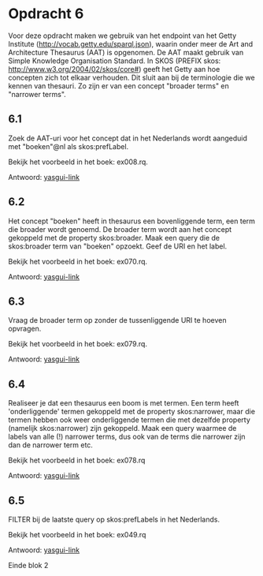 # Opdracht 6
Voor deze opdracht maken we gebruik van het endpoint van het Getty Institute (http://vocab.getty.edu/sparql.json), waarin onder meer de Art and Architecture Thesaurus (AAT) is opgenomen. De AAT maakt gebruik van Simple Knowledge Organisation Standard. In SKOS (PREFIX skos: <http://www.w3.org/2004/02/skos/core#>) geeft het Getty aan hoe concepten zich tot elkaar verhouden. Dit sluit aan bij de terminologie die we kennen van thesauri. Zo zijn er van een concept "broader terms" en "narrower terms".

## 6.1
Zoek de AAT-uri voor het concept dat in het Nederlands wordt aangeduid met "boeken"@nl als skos:prefLabel.

Bekijk het voorbeeld in het boek: ex008.rq.

Antwoord: [yasgui-link](http://yasgui.triply.cc/#query=PREFIX%20skos%3A%20%3Chttp%3A%2F%2Fwww.w3.org%2F2004%2F02%2Fskos%2Fcore%23%3E%0A%0ASELECT%20%3Fconcept%20WHERE%20%7B%0A%20%20%3Fconcept%20skos%3AprefLabel%20%22boeken%22%40nl%20.%0A%7D%20&endpoint=http%3A%2F%2Fvocab.getty.edu%2Fsparql.json&requestMethod=POST&tabTitle=Query%205&headers=%7B%7D&contentTypeConstruct=application%2Fn-triples%2C*%2F*%3Bq%3D0.9&contentTypeSelect=application%2Fsparql-results%2Bjson&outputFormat=table)

## 6.2
Het concept "boeken" heeft in thesaurus een bovenliggende term, een term die broader wordt genoemd. De broader term wordt aan het concept gekoppeld met de property skos:broader. Maak een query die de skos:broader term van "boeken" opzoekt. Geef de URI en het label.

Bekijk het voorbeeld in het boek: ex070.rq.

Antwoord: [yasgui-link](http://yasgui.triply.cc/#query=PREFIX%20skos%3A%20%3Chttp%3A%2F%2Fwww.w3.org%2F2004%2F02%2Fskos%2Fcore%23%3E%0A%0ASELECT%20%3Fbt%20%3Flabel%20WHERE%20%7B%0A%20%20%3Fconcept%20skos%3AprefLabel%20%22boeken%22%40nl%20%3B%0A%20%20%20%20%20%20%20%20%20%20%20skos%3Abroader%20%3Fbt%20.%0A%20%20%3Fbt%20skos%3AprefLabel%20%3Flabel%20.%0A%7D%20&endpoint=http%3A%2F%2Fvocab.getty.edu%2Fsparql.json&requestMethod=POST&tabTitle=Query%205&headers=%7B%7D&contentTypeConstruct=application%2Fn-triples%2C*%2F*%3Bq%3D0.9&contentTypeSelect=application%2Fsparql-results%2Bjson%2C*%2F*%3Bq%3D0.9&outputFormat=table)

## 6.3
Vraag de broader term op zonder de tussenliggende URI te hoeven opvragen.

Bekijk het voorbeeld in het boek: ex079.rq.

Antwoord: [yasgui-link](http://yasgui.triply.cc/#query=PREFIX%20skos%3A%20%3Chttp%3A%2F%2Fwww.w3.org%2F2004%2F02%2Fskos%2Fcore%23%3E%0A%0ASELECT%20%3Flabel%20WHERE%20%7B%0A%20%20%3Fconcept%20skos%3AprefLabel%20%22boeken%22%40nl%20%3B%0A%20%20%20%20%20%20%20%20%20%20%20skos%3Abroader%2Fskos%3AprefLabel%20%3Flabel%20.%0A%7D%20&endpoint=http%3A%2F%2Fvocab.getty.edu%2Fsparql.json&requestMethod=POST&tabTitle=Query%205&headers=%7B%7D&contentTypeConstruct=application%2Fn-triples%2C*%2F*%3Bq%3D0.9&contentTypeSelect=application%2Fsparql-results%2Bjson%2C*%2F*%3Bq%3D0.9&outputFormat=table)

## 6.4
Realiseer je dat een thesaurus een boom is met termen. Een term heeft 'onderliggende' termen gekoppeld met de property skos:narrower, maar die termen hebben ook weer onderliggende termen die met dezelfde property (namelijk skos:narrower) zijn gekoppeld. Maak een query waarmee de labels van alle (!) narrower terms, dus ook van de terms die narrower zijn dan de narrower term etc.

Bekijk het voorbeeld in het boek: ex078.rq

Antwoord: [yasgui-link](http://yasgui.triply.cc/#query=PREFIX%20skos%3A%20%3Chttp%3A%2F%2Fwww.w3.org%2F2004%2F02%2Fskos%2Fcore%23%3E%0A%0ASELECT%20%3Flabel%20WHERE%20%7B%0A%20%20%3Fconcept%20skos%3AprefLabel%20%22boeken%22%40nl%20%3B%0A%20%20%20%20%20%20%20%20%20%20%20skos%3Anarrower%2B%2Fskos%3AprefLabel%20%3Flabel%20.%0A%7D%20&endpoint=http%3A%2F%2Fvocab.getty.edu%2Fsparql.json&requestMethod=POST&tabTitle=Query%205&headers=%7B%7D&contentTypeConstruct=application%2Fn-triples%2C*%2F*%3Bq%3D0.9&contentTypeSelect=application%2Fsparql-results%2Bjson%2C*%2F*%3Bq%3D0.9&outputFormat=table)

## 6.5
FILTER bij de laatste query op skos:prefLabels in het Nederlands.

Bekijk het voorbeeld in het boek: ex049.rq

Antwoord: [yasgui-link](http://yasgui.triply.cc/#query=PREFIX%20skos%3A%20%3Chttp%3A%2F%2Fwww.w3.org%2F2004%2F02%2Fskos%2Fcore%23%3E%0A%0ASELECT%20%3Flabel%20WHERE%20%7B%0A%20%20%3Fconcept%20skos%3AprefLabel%20%22boeken%22%40nl%20%3B%0A%20%20%20%20%20%20%20%20%20%20%20skos%3Anarrower%2B%2Fskos%3AprefLabel%20%3Flabel%20.%0A%20%20FILTER%20(lang(%3Flabel)%20%3D%20%22nl%22)%0A%7D%20&endpoint=http%3A%2F%2Fvocab.getty.edu%2Fsparql.json&requestMethod=POST&tabTitle=Query%205&headers=%7B%7D&contentTypeConstruct=application%2Fn-triples%2C*%2F*%3Bq%3D0.9&contentTypeSelect=application%2Fsparql-results%2Bjson%2C*%2F*%3Bq%3D0.9&outputFormat=table)

Einde blok 2
